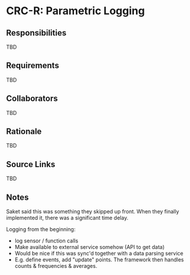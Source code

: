 # CRC-R: Parametric Logging

## Responsibilities

TBD

## Requirements

TBD

## Collaborators

TBD

## Rationale

TBD

## Source Links

TBD

## Notes

Saket said this was something they skipped up front. When they finally implemented it, there was a significant time delay.

Logging from the beginning:

* log sensor / function calls
* Make available to external service somehow (API to get data)
* Would be nice if this was sync'd together with a data parsing service
* E.g. define events, add "update" points. The framework then handles counts & frequencies & averages.

